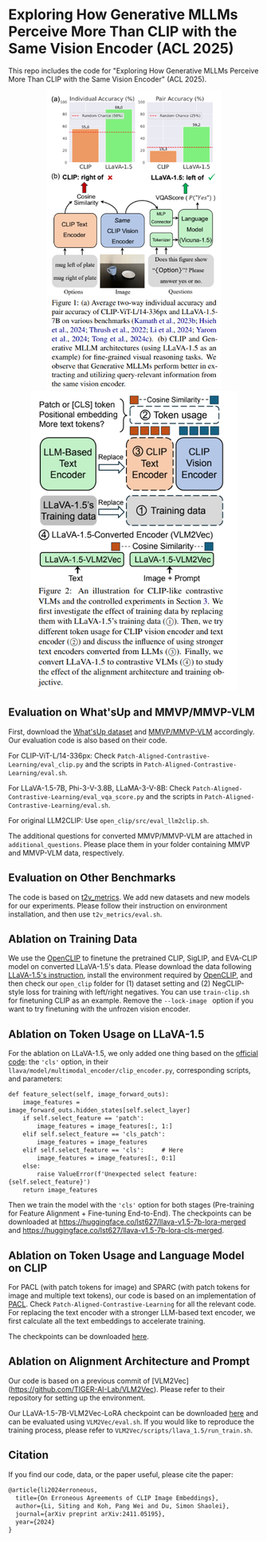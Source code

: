 # Exploring How Generative MLLMs Perceive More Than CLIP with the Same Vision Encoder (ACL 2025)

This repo includes the code for "Exploring How Generative MLLMs Perceive More Than CLIP with the Same Vision Encoder" (ACL 2025). 
<p align="center">
    <img src="figs/overview.png" alt="Overview" height="600"/>
    <img src="figs/ablations.png" alt="Ablations" height="600"/>
</p>

## Evaluation on What'sUp and MMVP/MMVP-VLM

First, download the [What'sUp dataset](https://github.com/amitakamath/whatsup_vlms) and [MMVP/MMVP-VLM](https://github.com/tsb0601/MMVP) accordingly. Our evaluation code is also based on their code.

For CLIP-ViT-L/14-336px: Check `Patch-Aligned-Contrastive-Learning/eval_clip.py` and the scripts in `Patch-Aligned-Contrastive-Learning/eval.sh`.

For LLaVA-1.5-7B, Phi-3-V-3.8B, LLaMA-3-V-8B: Check `Patch-Aligned-Contrastive-Learning/eval_vqa_score.py` and the scripts in `Patch-Aligned-Contrastive-Learning/eval.sh`.

For original LLM2CLIP: Use `open_clip/src/eval_llm2clip.sh`.

The additional questions for converted MMVP/MMVP-VLM are attached in `additional_questions`. Please place them in your folder containing MMVP and MMVP-VLM data, respectively.

## Evaluation on Other Benchmarks

The code is based on [t2v_metrics](https://github.com/linzhiqiu/t2v_metrics). We add new datasets and new models for our experiments. Please follow their instruction on environment installation, and then use `t2v_metrics/eval.sh`.

## Ablation on Training Data

We use the [OpenCLIP](https://github.com/mlfoundations/open_clip) to finetune the pretrained CLIP, SigLIP, and EVA-CLIP model on converted LLaVA-1.5's data. Please download the data following [LLaVA-1.5's instruction](https://github.com/haotian-liu/LLaVA), install the environment required by [OpenCLIP](https://github.com/mlfoundations/open_clip), and then check our `open_clip` folder for (1) dataset setting and (2) NegCLIP-style loss for training with left/right negatives. You can use `train-clip.sh` for finetuning CLIP as an example. Remove the `--lock-image ` option if you want to try finetuning with the unfrozen vision encoder.

## Ablation on Token Usage on LLaVA-1.5

For the ablation on LLaVA-1.5, we only added one thing based on the [official code](https://github.com/haotian-liu/LLaVA): the `'cls'` option, in their `llava/model/multimodal_encoder/clip_encoder.py`, corresponding scripts, and parameters:

```
def feature_select(self, image_forward_outs):
    image_features = image_forward_outs.hidden_states[self.select_layer]
    if self.select_feature == 'patch':
        image_features = image_features[:, 1:]
    elif self.select_feature == 'cls_patch':
        image_features = image_features
    elif self.select_feature == 'cls':     # Here
        image_features = image_features[:, 0:1]
    else:
        raise ValueError(f'Unexpected select feature: {self.select_feature}')
    return image_features
```

Then we train the model with the `'cls'` option for both stages (Pre-training for Feature Alignment + Fine-tuning End-to-End). The checkpoints can be downloaded at https://huggingface.co/lst627/llava-v1.5-7b-lora-merged and https://huggingface.co/lst627/llava-v1.5-7b-lora-cls-merged.

## Ablation on Token Usage and Language Model on CLIP

For PACL (with patch tokens for image) and SPARC (with patch tokens for image and multiple text tokens), our code is based on an implementation of [PACL](https://github.com/NMS05/Patch-Aligned-Contrastive-Learning). Check `Patch-Aligned-Contrastive-Learning` for all the relevant code. For replacing the text encoder with a stronger LLM-based text encoder, we first calculate all the text embeddings to accelerate training. 

The checkpoints can be downloaded [here](https://drive.google.com/drive/folders/1djsN-JoQ7WJgT5OfcNgI-e0L0-J8Nlc6?usp=sharing).

## Ablation on Alignment Architecture and Prompt

Our code is based on a previous commit of [VLM2Vec] (https://github.com/TIGER-AI-Lab/VLM2Vec). Please refer to their repository for setting up the environment.

Our LLaVA-1.5-7B-VLM2Vec-LoRA checkpoint can be downloaded [here](https://huggingface.co/lst627/LLaVA-1.5-7B-VLM2Vec-LoRA) and can be evaluated using `VLM2Vec/eval.sh`. If you would like to reproduce the training process, please refer to `VLM2Vec/scripts/llava_1.5/run_train.sh`. 

## Citation

If you find our code, data, or the paper useful, please cite the paper:

```
@article{li2024erroneous,
  title={On Erroneous Agreements of CLIP Image Embeddings},
  author={Li, Siting and Koh, Pang Wei and Du, Simon Shaolei},
  journal={arXiv preprint arXiv:2411.05195},
  year={2024}
}
```